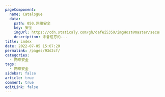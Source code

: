 ```yaml
---
pageComponent:
  name: Catalogue
  data:
    path: 050.网络安全
    key: 安全
    imgUrl: https://cdn.staticaly.com/gh/dafei5350/imgHost@master/security.3keeq1yqoei0.webp
    description: 未曾遗忘的...
title: index
date: 2022-07-05 15:07:20
permalink: /pages/93d2cf/
categories:
  - 网络安全
tags:
  - 网络安全
sidebar: false
article: true
comment: true
editLink: false 
---
```

